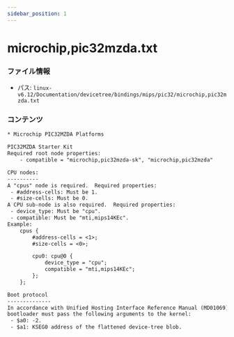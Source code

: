 ```yaml
---
sidebar_position: 1
---
```

# microchip,pic32mzda.txt

### ファイル情報

- パス: `linux-v6.12/Documentation/devicetree/bindings/mips/pic32/microchip,pic32mzda.txt`

### コンテンツ

```txt
* Microchip PIC32MZDA Platforms

PIC32MZDA Starter Kit
Required root node properties:
    - compatible = "microchip,pic32mzda-sk", "microchip,pic32mzda"

CPU nodes:
----------
A "cpus" node is required.  Required properties:
 - #address-cells: Must be 1.
 - #size-cells: Must be 0.
A CPU sub-node is also required.  Required properties:
 - device_type: Must be "cpu".
 - compatible: Must be "mti,mips14KEc".
Example:
	cpus {
		#address-cells = <1>;
		#size-cells = <0>;

		cpu0: cpu@0 {
			device_type = "cpu";
			compatible = "mti,mips14KEc";
		};
	};

Boot protocol
--------------
In accordance with Unified Hosting Interface Reference Manual (MD01069), the
bootloader must pass the following arguments to the kernel:
 - $a0: -2.
 - $a1: KSEG0 address of the flattened device-tree blob.

```
